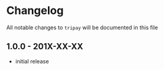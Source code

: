 # Changelog

All notable changes to `tripay` will be documented in this file

## 1.0.0 - 201X-XX-XX

- initial release
